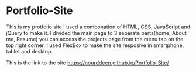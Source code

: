 # Portfolio-Site
This is my protfolio site 
I used a combonation of HTML, CSS, JavaScript and jQuery to make it.
I divided the main page to 3 seperate parts(home, About me, Resume) you can access the projects page from the menu tap on the top right corner.
I used FlexBox to make the site resposive in smartphone, tablet and desktop.

This is the link to the site https://nourddeen.github.io/Portfolio-Site/